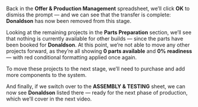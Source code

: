 Back in the **Offer & Production Management** spreadsheet, we’ll click **OK** to dismiss the prompt — and we can see that the transfer is complete: **Donaldson** has now been removed from this stage.

Looking at the remaining projects in the **Parts Preparation** section, we’ll see that nothing is currently available for other builds — since the parts have been booked for **Donaldson**. At this point, we’re not able to move any other projects forward, as they’re all showing **0 parts available** and **0% readiness** — with red conditional formatting applied once again.

To move these projects to the next stage, we’ll need to purchase and add more components to the system.

And finally, if we switch over to the **ASSEMBLY & TESTING** sheet, we can now see **Donaldson** listed there — ready for the next phase of production, which we’ll cover in the next video.

